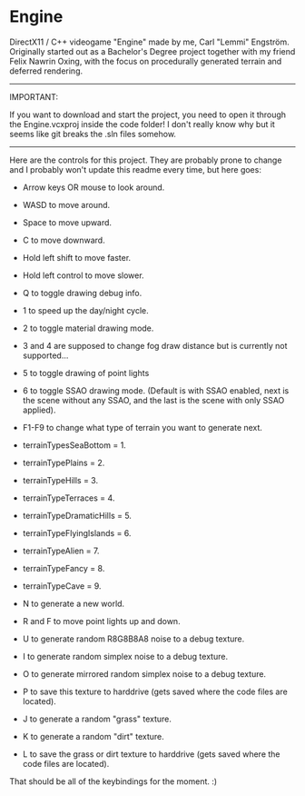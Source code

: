 Engine
======

DirectX11 / C++ videogame "Engine" made by me, Carl "Lemmi" Engström. Originally started out as a Bachelor's Degree project together with my friend Felix Nawrin Oxing, with the focus on procedurally generated terrain and deferred rendering.


***********************************
IMPORTANT:

If you want to download and start the project, you need to open it through the Engine.vcxproj inside the code folder!
I don't really know why but it seems like git breaks the .sln files somehow.
***********************************

Here are the controls for this project. They are probably prone to change and I probably won't update this readme every time, but here goes:

* Arrow keys OR mouse to look around.
* WASD to move around.
* Space to move upward.
* C to move downward.
* Hold left shift to move faster.
* Hold left control to move slower.

* Q to toggle drawing debug info.
* 1 to speed up the day/night cycle.
* 2 to toggle material drawing mode.
* 3 and 4 are supposed to change fog draw distance but is currently not supported...
* 5 to toggle drawing of point lights
* 6 to toggle SSAO drawing mode. (Default is with SSAO enabled, next is the scene without any SSAO, and the last is the scene with only SSAO applied).

* F1-F9 to change what type of terrain you want to generate next.
*   terrainTypesSeaBottom = 1.
*   terrainTypePlains = 2.
*   terrainTypeHills = 3.
*   terrainTypeTerraces = 4.
*   terrainTypeDramaticHills = 5.
*   terrainTypeFlyingIslands = 6.
*   terrainTypeAlien = 7.
*   terrainTypeFancy = 8.
*   terrainTypeCave = 9.
  
* N to generate a new world.
* R and F to move point lights up and down.

* U to generate random R8G8B8A8 noise to a debug texture.
* I to generate random simplex noise to a debug texture.
* O to generate mirrored random simplex noise to a debug texture.
* P to save this texture to harddrive (gets saved where the code files are located).

* J to generate a random "grass" texture.
* K to generate a random "dirt" texture.
* L to save the grass or dirt texture to harddrive (gets saved where the code files are located).

That should be all of the keybindings for the moment. :)

